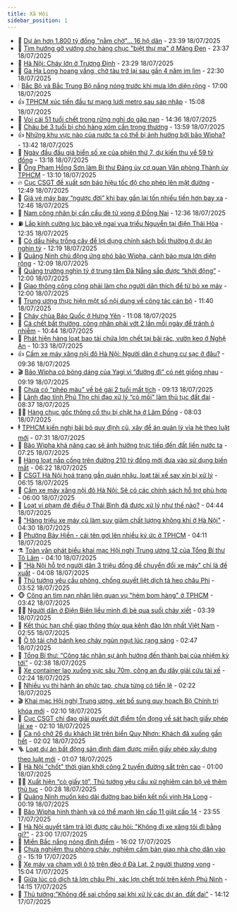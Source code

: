 ```yaml
---
title: Xã Hội
sidebar_position: 1
---
```


<!-- dantri-xa-hoi:START -->
- 🫣 [Dự án hơn 1.800 tỷ đồng &quot;nằm chờ&quot;... 16 hộ dân](https://dantri.com.vn/xa-hoi/du-an-hon-1800-ty-dong-nam-cho-16-ho-dan-20250718155704184.htm) - 23:39 18/07/2025
- 💼 [Tìm hướng gỡ vướng cho hàng chục &quot;biệt thự ma&quot; ở Măng Đen](https://dantri.com.vn/xa-hoi/tim-huong-go-vuong-cho-hang-chuc-biet-thu-ma-o-mang-den-20250718142358666.htm) - 23:37 18/07/2025
- 🎊 [Hà Nội: Cháy lớn ở Trương Định](https://dantri.com.vn/xa-hoi/ha-noi-chay-lon-o-truong-dinh-20250719011640529.htm) - 23:29 18/07/2025
- 🙉 [Ga Hạ Long hoang vắng, chờ tàu trở lại sau gần 4 năm im lìm](https://dantri.com.vn/xa-hoi/ga-ha-long-hoang-vang-cho-tau-tro-lai-sau-gan-4-nam-im-lim-20250718192226389.htm) - 22:30 18/07/2025
- 🕯 [Bắc Bộ và Bắc Trung Bộ nắng nóng trước khi mưa lớn diện rộng](https://dantri.com.vn/xa-hoi/bac-bo-va-bac-trung-bo-nang-nong-truoc-khi-mua-lon-dien-rong-20250718210651714.htm) - 17:00 18/07/2025
- 👍 [TPHCM xúc tiến đầu tư mạng lưới metro sau sáp nhập](https://dantri.com.vn/xa-hoi/tphcm-xuc-tien-dau-tu-mang-luoi-metro-sau-sap-nhap-20250718210631986.htm) - 15:08 18/07/2025
- 🤖 [Voi cái 51 tuổi chết trong rừng nghi do gặp nạn](https://dantri.com.vn/xa-hoi/voi-cai-51-tuoi-chet-trong-rung-nghi-do-gap-nan-20250718210810595.htm) - 14:36 18/07/2025
- 🙉 [Cháu bé 3 tuổi bị chó hàng xóm cắn trọng thương](https://dantri.com.vn/xa-hoi/chau-be-3-tuoi-bi-cho-hang-xom-can-trong-thuong-20250718204827048.htm) - 13:59 18/07/2025
- 👍 [Những khu vực nào của nước ta có thể bị ảnh hưởng bởi bão Wipha?](https://dantri.com.vn/xa-hoi/nhung-khu-vuc-nao-cua-nuoc-ta-co-the-bi-anh-huong-boi-bao-wipha-20250718203921827.htm) - 13:42 18/07/2025
- 🗽 [Ngày đầu đấu giá biển số xe của phiên thứ 7, dự kiến thu về 59 tỷ đồng](https://dantri.com.vn/xa-hoi/ngay-dau-dau-gia-bien-so-xe-cua-phien-thu-7-du-kien-thu-ve-59-ty-dong-20250718200917561.htm) - 13:18 18/07/2025
- 🗽 [Ông Phạm Hồng Sơn làm Bí thư Đảng ủy cơ quan Văn phòng Thành ủy TPHCM](https://dantri.com.vn/xa-hoi/ong-pham-hong-son-lam-bi-thu-dang-uy-co-quan-van-phong-thanh-uy-tphcm-20250718200119343.htm) - 13:10 18/07/2025
- 🔥 [Cục CSGT đề xuất sơn báo hiệu tốc độ cho phép lên mặt đường](https://dantri.com.vn/xa-hoi/cuc-csgt-de-xuat-son-bao-hieu-toc-do-cho-phep-len-mat-duong-20250718194555707.htm) - 12:49 18/07/2025
- 🦒 [Giá vé máy bay “ngược đời” khi bay gần lại tốn nhiều tiền hơn bay xa](https://dantri.com.vn/xa-hoi/gia-ve-may-bay-nguoc-doi-khi-bay-gan-lai-ton-nhieu-tien-hon-bay-xa-20250718175304170.htm) - 12:46 18/07/2025
- 🧐 [Nam công nhân bị cần cẩu đè tử vong ở Đồng Nai](https://dantri.com.vn/xa-hoi/nam-cong-nhan-bi-can-cau-de-tu-vong-o-dong-nai-20250718191829658.htm) - 12:36 18/07/2025
- ⛽️ [Lắp kính cường lực bảo vệ ngai vua triều Nguyễn tại điện Thái Hòa](https://dantri.com.vn/xa-hoi/lap-kinh-cuong-luc-bao-ve-ngai-vua-trieu-nguyen-tai-dien-thai-hoa-20250718190136672.htm) - 12:35 18/07/2025
- 🚀 [Có dấu hiệu trồng cây để lợi dụng chính sách bồi thường ở dự án nghìn tỷ](https://dantri.com.vn/xa-hoi/co-dau-hieu-trong-cay-de-loi-dung-chinh-sach-boi-thuong-o-du-an-nghin-ty-20250718184437876.htm) - 12:19 18/07/2025
- 🦒 [Quảng Ninh chủ động ứng phó bão Wipha, cảnh báo mưa lớn diện rộng](https://dantri.com.vn/xa-hoi/quang-ninh-chu-dong-ung-pho-bao-wipha-canh-bao-mua-lon-dien-rong-20250718190337421.htm) - 12:09 18/07/2025
- 🦅 [Quảng trường nghìn tỷ ở trung tâm Đà Nẵng sắp được “khởi động”](https://dantri.com.vn/xa-hoi/quang-truong-nghin-ty-o-trung-tam-da-nang-sap-duoc-khoi-dong-20250718180918482.htm) - 12:00 18/07/2025
- 🚀 [Giao thông công cộng phải làm cho người dân thích để từ bỏ xe máy](https://dantri.com.vn/xa-hoi/giao-thong-cong-cong-phai-lam-cho-nguoi-dan-thich-de-tu-bo-xe-may-20250718174547617.htm) - 12:00 18/07/2025
- 🦅 [Trung ương thực hiện một số nội dung về công tác cán bộ](https://dantri.com.vn/xa-hoi/trung-uong-thuc-hien-mot-so-noi-dung-ve-cong-tac-can-bo-20250718184044553.htm) - 11:40 18/07/2025
- 🤠 [Cháy chùa Báo Quốc ở Hưng Yên](https://dantri.com.vn/xa-hoi/chay-chua-bao-quoc-o-hung-yen-20250718175532235.htm) - 11:08 18/07/2025
- 💄 [Cá chết bất thường, công nhân phải vớt 2 lần mỗi ngày để tránh ô nhiễm](https://dantri.com.vn/xa-hoi/ca-chet-bat-thuong-cong-nhan-phai-vot-2-lan-moi-ngay-de-tranh-o-nhiem-20250718172756456.htm) - 10:44 18/07/2025
- 🥷 [Phát hiện hàng loạt bao tải chứa lợn chết tại bãi rác, vườn keo ở Nghệ An](https://dantri.com.vn/xa-hoi/phat-hien-hang-loat-bao-tai-chua-lon-chet-tai-bai-rac-vuon-keo-o-nghe-an-20250718171907597.htm) - 10:33 18/07/2025
- 👍 [Cấm xe máy xăng nội đô Hà Nội: Người dân ở chung cư sạc ở đâu?](https://dantri.com.vn/xa-hoi/cam-xe-may-xang-noi-do-ha-noi-nguoi-dan-o-chung-cu-sac-o-dau-20250718161503835.htm) - 09:36 18/07/2025
- 🎬 [Bão Wipha có bóng dáng của Yagi vì “đường đi” có nét giống nhau](https://dantri.com.vn/xa-hoi/bao-wipha-co-bong-dang-cua-yagi-vi-duong-di-co-net-giong-nhau-20250718161157720.htm) - 09:19 18/07/2025
- 🦒 [Chưa có “phép màu” về bé gái 2 tuổi mất tích](https://dantri.com.vn/xa-hoi/chua-co-phep-mau-ve-be-gai-2-tuoi-mat-tich-20250718154719523.htm) - 09:13 18/07/2025
- 🌊 [Lãnh đạo tỉnh Phú Thọ chỉ đạo xử lý “cò mồi&quot; làm thủ tục đất đai](https://dantri.com.vn/xa-hoi/lanh-dao-tinh-phu-tho-chi-dao-xu-ly-co-moi-lam-thu-tuc-dat-dai-20250718151036777.htm) - 08:37 18/07/2025
- 🧑‍💻 [Hàng chục gốc thông cổ thụ bị chặt hạ ở Lâm Đồng](https://dantri.com.vn/xa-hoi/hang-chuc-goc-thong-co-thu-bi-chat-ha-o-lam-dong-20250718144602317.htm) - 08:03 18/07/2025
- 🕴 [TPHCM kiến nghị bãi bỏ quy định cũ, xây đề án quản lý vỉa hè theo luật mới](https://dantri.com.vn/xa-hoi/tphcm-kien-nghi-bai-bo-quy-dinh-cu-xay-de-an-quan-ly-via-he-theo-luat-moi-20250718142444757.htm) - 07:31 18/07/2025
- 🤔 [Bão Wipha khả năng cao sẽ ảnh hưởng trực tiếp đến đất liền nước ta](https://dantri.com.vn/xa-hoi/bao-wipha-kha-nang-cao-se-anh-huong-truc-tiep-den-dat-lien-nuoc-ta-20250718142211199.htm) - 07:25 18/07/2025
- 💄 [Hàng loạt nắp cống trên đường 210 tỷ đồng mới đưa vào sử dụng biến mất](https://dantri.com.vn/xa-hoi/hang-loat-nap-cong-tren-duong-210-ty-dong-moi-dua-vao-su-dung-bien-mat-20250718102314887.htm) - 06:22 18/07/2025
- 🧠 [CSGT Hà Nội hoá trang gần quán nhậu, loạt tài xế say xỉn bị xử lý](https://dantri.com.vn/xa-hoi/csgt-ha-noi-hoa-trang-gan-quan-nhau-loat-tai-xe-say-xin-bi-xu-ly-20250718124025278.htm) - 06:15 18/07/2025
- 🦣 [Cấm xe máy xăng nội đô Hà Nội: Sẽ có các chính sách hỗ trợ phù hợp](https://dantri.com.vn/xa-hoi/cam-xe-may-xang-noi-do-ha-noi-se-co-cac-chinh-sach-ho-tro-phu-hop-20250718102740348.htm) - 06:00 18/07/2025
- 💫 [Loạt vi phạm đê điều ở Thái Bình đã được xử lý như thế nào?](https://dantri.com.vn/xa-hoi/loat-vi-pham-de-dieu-o-thai-binh-da-duoc-xu-ly-nhu-the-nao-20250718110036981.htm) - 04:44 18/07/2025
- 🚀 [&quot;Hàng triệu xe máy cũ làm suy giảm chất lượng không khí ở Hà Nội&quot;](https://dantri.com.vn/xa-hoi/hang-trieu-xe-may-cu-lam-suy-giam-chat-luong-khong-khi-o-ha-noi-20250717230023529.htm) - 04:30 18/07/2025
- 🤔 [Phường Bảy Hiền - cái tên gợi lên nhiều ký ức ở TPHCM](https://dantri.com.vn/xa-hoi/phuong-bay-hien-cai-ten-goi-len-nhieu-ky-uc-o-tphcm-20250704234354631.htm) - 04:11 18/07/2025
- ⚗️ [Toàn văn phát biểu khai mạc Hội nghị Trung ương 12 của Tổng Bí thư Tô Lâm](https://dantri.com.vn/xa-hoi/toan-van-phat-bieu-khai-mac-hoi-nghi-trung-uong-12-cua-tong-bi-thu-to-lam-20250718110736902.htm) - 04:10 18/07/2025
- 🫶 [&quot;Hà Nội hỗ trợ người dân 3 triệu đồng để chuyển đổi xe máy&quot; chỉ là đề xuất](https://dantri.com.vn/xa-hoi/ha-noi-ho-tro-nguoi-dan-3-trieu-dong-de-chuyen-doi-xe-may-chi-la-de-xuat-20250718102220215.htm) - 04:08 18/07/2025
- 🌮 [Thủ tướng yêu cầu phòng, chống quyết liệt dịch tả heo châu Phi](https://dantri.com.vn/xa-hoi/thu-tuong-yeu-cau-phong-chong-quyet-liet-dich-ta-heo-chau-phi-20250718104231889.htm) - 03:52 18/07/2025
- 🐵 [Công an tìm nạn nhân liên quan vụ &quot;hẻm bom hàng&quot; ở TPHCM](https://dantri.com.vn/xa-hoi/cong-an-tim-nan-nhan-lien-quan-vu-hem-bom-hang-o-tphcm-20250718103629943.htm) - 03:42 18/07/2025
- 🧑‍🏫 [Người dân ở Điện Biên liều mình đi bè qua suối chảy xiết](https://dantri.com.vn/xa-hoi/nguoi-dan-o-dien-bien-lieu-minh-di-be-qua-suoi-chay-xiet-20250718103150427.htm) - 03:39 18/07/2025
- 💫 [Kết thúc hạn chế giao thông thủy qua kênh đào lớn nhất Việt Nam](https://dantri.com.vn/xa-hoi/ket-thuc-han-che-giao-thong-thuy-qua-kenh-dao-lon-nhat-viet-nam-20250718095201516.htm) - 02:55 18/07/2025
- 🦩 [Ô tô tải chở bánh kẹo cháy ngùn ngụt lúc rạng sáng](https://dantri.com.vn/xa-hoi/o-to-tai-cho-banh-keo-chay-ngun-ngut-luc-rang-sang-20250718093648385.htm) - 02:47 18/07/2025
- 🦄 [Tổng Bí thư: “Công tác nhân sự ảnh hưởng đến thành bại của nhiệm kỳ tới”](https://dantri.com.vn/xa-hoi/tong-bi-thu-cong-tac-nhan-su-anh-huong-den-thanh-bai-cua-nhiem-ky-toi-20250718082202957.htm) - 02:38 18/07/2025
- 💂 [Xe container lao xuống vực sâu 70m, công an đu dây giải cứu tài xế](https://dantri.com.vn/xa-hoi/xe-container-lao-xuong-vuc-sau-70m-cong-an-du-day-giai-cuu-tai-xe-20250718091654511.htm) - 02:24 18/07/2025
- 💄 [Nhiều vụ thi hành án phức tạp, chưa từng có tiền lệ](https://dantri.com.vn/xa-hoi/nhieu-vu-thi-hanh-an-phuc-tap-chua-tung-co-tien-le-20250718091339004.htm) - 02:22 18/07/2025
- 🎬 [Khai mạc Hội nghị Trung ương, xét bổ sung quy hoạch Bộ Chính trị khóa mới](https://dantri.com.vn/xa-hoi/khai-mac-hoi-nghi-trung-uong-xet-bo-sung-quy-hoach-bo-chinh-tri-khoa-moi-20250718091055436.htm) - 02:10 18/07/2025
- 👀 [Cục CSGT chỉ đạo giải quyết dứt điểm tồn đọng về sát hạch giấy phép lái xe](https://dantri.com.vn/xa-hoi/cuc-csgt-chi-dao-giai-quyet-dut-diem-ton-dong-ve-sat-hach-giay-phep-lai-xe-20250718090819743.htm) - 02:10 18/07/2025
- 💃 [Ca nô chở 26 du khách lật trên biển Quy Nhơn: Khách đã xuống gần hết](https://dantri.com.vn/xa-hoi/ca-no-cho-26-du-khach-lat-tren-bien-quy-nhon-khach-da-xuong-gan-het-20250718084037926.htm) - 02:02 18/07/2025
- 🪜 [Loạt dự án bất động sản đình đám được miễn giấy phép xây dựng theo luật mới](https://dantri.com.vn/xa-hoi/loat-du-an-bat-dong-san-dinh-dam-duoc-mien-giay-phep-xay-dung-theo-luat-moi-20250717120313797.htm) - 01:07 18/07/2025
- 📝 [Hà Nội &quot;chốt&quot; thời gian khởi công 2 tuyến đường sắt trên cao](https://dantri.com.vn/xa-hoi/ha-noi-chot-thoi-gian-khoi-cong-2-tuyen-duong-sat-tren-cao-20250718073631939.htm) - 01:00 18/07/2025
- 🧑‍💻 [Xuất hiện “cò giấy tờ”, Thủ tướng yêu cầu xử nghiêm cán bộ vẽ thêm thủ tục](https://dantri.com.vn/xa-hoi/xuat-hien-co-giay-to-thu-tuong-yeu-cau-xu-nghiem-can-bo-ve-them-thu-tuc-20250718072052603.htm) - 00:28 18/07/2025
- 👺 [Quảng Ninh muốn kéo dài đường bao biển kết nối vịnh Hạ Long](https://dantri.com.vn/xa-hoi/quang-ninh-muon-keo-dai-duong-bao-bien-ket-noi-vinh-ha-long-20250718070707428.htm) - 00:19 18/07/2025
- 🌮 [Bão Wipha hình thành và có thể mạnh lên cấp 11 giật cấp 14](https://dantri.com.vn/xa-hoi/bao-wipha-hinh-thanh-va-co-the-manh-len-cap-11-giat-cap-14-20250718063236469.htm) - 23:55 17/07/2025
- 🤭 [Hà Nội quyết tâm trả lời được câu hỏi: &quot;Không đi xe xăng tôi đi bằng gì?&quot;](https://dantri.com.vn/xa-hoi/ha-noi-quyet-tam-tra-loi-duoc-cau-hoi-khong-di-xe-xang-toi-di-bang-gi-20250717220840352.htm) - 23:00 17/07/2025
- 💪 [Miền Bắc nắng nóng đỉnh điểm](https://dantri.com.vn/xa-hoi/mien-bac-nang-nong-dinh-diem-20250717223259054.htm) - 16:02 17/07/2025
- 🧰 [Chưa nghiệm thu phòng cháy, nghiêm cấm bàn giao nhà cho dân vào ở](https://dantri.com.vn/xa-hoi/chua-nghiem-thu-phong-chay-nghiem-cam-ban-giao-nha-cho-dan-vao-o-20250717203520515.htm) - 15:19 17/07/2025
- 🤡 [Xe máy va chạm với ô tô trên đèo ở Đà Lạt, 2 người thương vong](https://dantri.com.vn/xa-hoi/xe-may-va-cham-voi-o-to-tren-deo-o-da-lat-2-nguoi-thuong-vong-20250717214816784.htm) - 15:04 17/07/2025
- 🦆 [Giữa lúc có dịch tả lợn châu Phi, xác lợn chết trôi trên kênh Phú Ninh](https://dantri.com.vn/xa-hoi/giua-luc-co-dich-ta-lon-chau-phi-xac-lon-chet-troi-tren-kenh-phu-ninh-20250717204301234.htm) - 14:15 17/07/2025
- 🦍 [Thủ tướng:”Không để sai chồng sai khi xử lý các dự án, đất đai”](https://dantri.com.vn/xa-hoi/thu-tuongkhong-de-sai-chong-sai-khi-xu-ly-cac-du-an-dat-dai-20250717211245779.htm) - 14:12 17/07/2025<!-- dantri-xa-hoi:END -->
